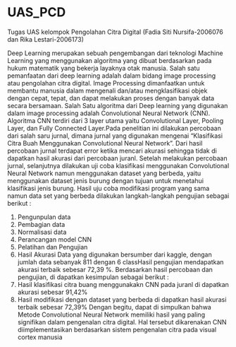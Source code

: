# UAS_PCD
Tugas UAS kelompok Pengolahan Citra Digital (Fadia Siti Nursifa-2006076 dan Rika Lestari-2006173)


   Deep Learning merupakan sebuah pengembangan dari teknologi Machine Learning yang menggunakan algoritma yang dibuat berdasarkan pada hukum matematik yang bekerja layaknya otak manusia. Salah satu pemanfaatan dari deep learning adalah dalam bidang image processing atau pengolahan citra digital. Image Processing dimanfaatkan untuk membantu manusia dalam mengenali dan/atau mengklasifikasi objek dengan cepat, tepat, dan dapat melakukan proses dengan banyak data secara bersamaan. Salah Satu algoritma dari Deep learning yang digunakan dalam image processing adalah Convolutional Neural Network (CNN). Algoritma CNN terdiri dari 3 layer utama yaitu Convolutional Layer, Pooling Layer, dan Fully Connected Layer.Pada penelitian ini dilakukan percobaan dari salah saru jurnal, dimana jurnal yang digunakan mengenai “Klasifikasi Citra Buah Menggunakan Convolutional Neural Network”. Dari hasil percobaan jurnal terdapat error ketika mencari akurasi sehingga tidak di dapatkan hasil akurasi dari percobaan juranl.
  Setelah melakukan percobaan jurnal, selanjutnya dilakukan uji coba klasifikasi menggunakan Convolutional Neural Network namun menggunakan dataset yang berbeda, yaitu menggunakan dataset jenis burung dengan tujuan untuk menetahui klasifikasi jenis burung. Hasil uju coba modifikasi program yang sama namun data set yang berbeda dilakukan langkah-langkah pengujian sebagai berikut :
1. Pengunpulan data
2. Pembagian data
3. Normalisasi data
4. Perancangan model CNN
5. Pelatihan dan Pengujian
6. Hasil Akurasi
  Data yang digunakan bersumber dari kaggle, dengan jumlah data sebanyak 811 dengan 6 classHasil pengujian mendapatkan akurasi terbaik sebesar 72,39 %. Berdasarkan hasil percobaan dan pengujian, di dapatkan kesimpulan sebagai berikut :
1. Hasil klasifikasi citra buang menggunakakn CNN pada juranl di dapatkan akurasi sebesar 91,42%
2. Hasil modifikasi dengan dataset yang berbeda di dapatkan hasil akurasi terbaik sebesar 72,39%
  Dengan begitu, dapat di simpulkan bahwa Metode Convolutional Neural Network memiliki hasil yang 
paling signifikan dalam pengenalan citra digital. Hal tersebut dikarenakan CNN diimplementasikan
berdasarkan sistem pengenalan citra pada visual cortex manusia
